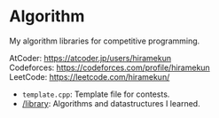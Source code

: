 # Algorithm
My algorithm libraries for competitive programming.

AtCoder: https://atcoder.jp/users/hiramekun  
Codeforces: https://codeforces.com/profile/hiramekun  
LeetCode: https://leetcode.com/hiramekun/

 - `template.cpp`: Template file for contests.
 - [/library](https://github.com/hiramekun/Algorithm/tree/master/library): Algorithms and datastructures I learned.
